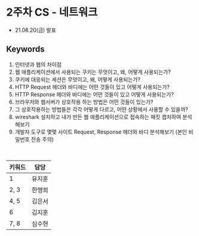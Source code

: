 # 2주차 CS - 네트워크
* 21.08.20(금) 발표

## Keywords
1. 인터넷과 웹의 차이점
2. 웹 애플리케이션에서 사용되는 쿠키는 무엇이고, 왜, 어떻게 사용되는가?
3. 쿠키에 대응되는 세션은 무엇이고, 왜, 어떻게 사용되는가?
4. HTTP Request 헤더와 바디에는 어떤 것들이 있고 어떻게 사용되는가?
5. HTTP Response 헤더와 바디에는 어떤 것들이 있고 어떻게 사용되는가?
6. 브라우저와 웹서버가 상호작용 하는 방법은 어떤 것들이 있는가?
7. 그 상호작용하는 방법들은 각각 어떻게 다르고, 어떤 상황에서 사용할 수 있을까?
8. wireshark 설치하고 내가 만든 웹 애플리케이션으로 접속하는 패킷 캡처하여 분석해보기 
9. 개발자 도구로 몇몇 사이트 Request, Response 헤더와 바디 분석해보기 (본인 비밀번호 전송 주의)

<br>

|키워드|담당|
|-|-|
|1| 유지훈
|2, 3| 한맹희
|4, 5| 김은서
|6| 김지훈
|7, 8| 심수현